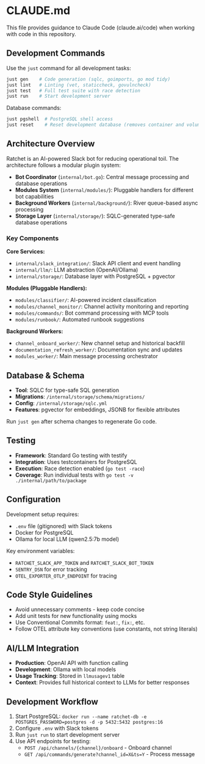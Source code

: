 # CLAUDE.md

This file provides guidance to Claude Code (claude.ai/code) when working with code in this repository.

## Development Commands

Use the `just` command for all development tasks:

```bash
just gen    # Code generation (sqlc, goimports, go mod tidy)
just lint   # Linting (vet, staticcheck, govulncheck)  
just test   # Full test suite with race detection
just run    # Start development server
```

Database commands:
```bash
just pgshell  # PostgreSQL shell access
just reset    # Reset development database (removes container and volume)
```

## Architecture Overview

Ratchet is an AI-powered Slack bot for reducing operational toil. The architecture follows a modular plugin system:

- **Bot Coordinator** (`internal/bot.go`): Central message processing and database operations
- **Modules System** (`internal/modules/`): Pluggable handlers for different bot capabilities
- **Background Workers** (`internal/background/`): River queue-based async processing
- **Storage Layer** (`internal/storage/`): SQLC-generated type-safe database operations

### Key Components

**Core Services:**
- `internal/slack_integration/`: Slack API client and event handling
- `internal/llm/`: LLM abstraction (OpenAI/Ollama)
- `internal/storage/`: Database layer with PostgreSQL + pgvector

**Modules (Pluggable Handlers):**
- `modules/classifier/`: AI-powered incident classification
- `modules/channel_monitor/`: Channel activity monitoring and reporting
- `modules/commands/`: Bot command processing with MCP tools
- `modules/runbook/`: Automated runbook suggestions

**Background Workers:**
- `channel_onboard_worker/`: New channel setup and historical backfill
- `documentation_refresh_worker/`: Documentation sync and updates
- `modules_worker/`: Main message processing orchestrator

## Database & Schema

- **Tool**: SQLC for type-safe SQL generation
- **Migrations**: `/internal/storage/schema/migrations/`
- **Config**: `/internal/storage/sqlc.yml`
- **Features**: pgvector for embeddings, JSONB for flexible attributes

Run `just gen` after schema changes to regenerate Go code.

## Testing

- **Framework**: Standard Go testing with testify
- **Integration**: Uses testcontainers for PostgreSQL
- **Execution**: Race detection enabled (`go test -race`)
- **Coverage**: Run individual tests with `go test -v ./internal/path/to/package`

## Configuration

Development setup requires:
- `.env` file (gitignored) with Slack tokens
- Docker for PostgreSQL
- Ollama for local LLM (qwen2.5:7b model)

Key environment variables:
- `RATCHET_SLACK_APP_TOKEN` and `RATCHET_SLACK_BOT_TOKEN`
- `SENTRY_DSN` for error tracking
- `OTEL_EXPORTER_OTLP_ENDPOINT` for tracing

## Code Style Guidelines

- Avoid unnecessary comments - keep code concise
- Add unit tests for new functionality using mocks
- Use Conventional Commits format: `feat:`, `fix:`, etc.
- Follow OTEL attribute key conventions (use constants, not string literals)

## AI/LLM Integration

- **Production**: OpenAI API with function calling
- **Development**: Ollama with local models
- **Usage Tracking**: Stored in `llmusagev1` table
- **Context**: Provides full historical context to LLMs for better responses

## Development Workflow

1. Start PostgreSQL: `docker run --name ratchet-db -e POSTGRES_PASSWORD=postgres -d -p 5432:5432 postgres:16`
2. Configure `.env` with Slack tokens
3. Run `just run` to start development server
4. Use API endpoints for testing:
   - `POST /api/channels/{channel}/onboard` - Onboard channel
   - `GET /api/commands/generate?channel_id=X&ts=Y` - Process message